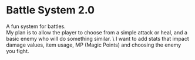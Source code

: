 # Battle System 2.0
A fun system for battles. \
My plan is to allow the player to choose from a simple attack or heal, and a basic enemy who will do something similar. \ 
I want to add stats that impact damage values, item usage, MP (Magic Points) and choosing the enemy you fight.
